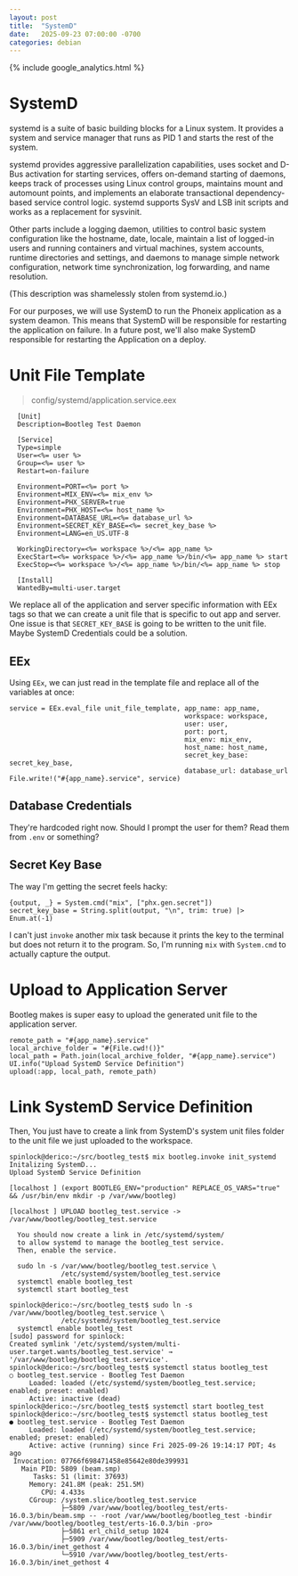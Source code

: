 ```yaml
---
layout: post
title:  "SystemD"
date:   2025-09-23 07:00:00 -0700
categories: debian
---
```

{% include google_analytics.html %}

# SystemD
systemd is a suite of basic building blocks for a Linux system. It provides a system and service manager that runs as PID 1 and starts the rest of the system.

systemd provides aggressive parallelization capabilities, uses socket and D-Bus activation for starting services, offers on-demand starting of daemons, keeps track of processes using Linux control groups, maintains mount and automount points, and implements an elaborate transactional dependency-based service control logic. systemd supports SysV and LSB init scripts and works as a replacement for sysvinit.

Other parts include a logging daemon, utilities to control basic system configuration like the hostname, date, locale, maintain a list of logged-in users and running containers and virtual machines, system accounts, runtime directories and settings, and daemons to manage simple network configuration, network time synchronization, log forwarding, and name resolution.

(This description was shamelessly stolen from systemd.io.)

For our purposes, we will use SystemD to run the Phoneix application as a
system deamon. This means that SystemD will be responsible for restarting the
application on failure. In a future post, we'll also make SystemD responsible
for restarting the Application on a deploy.

# Unit File Template

> config/systemd/application.service.eex

```
  [Unit]
  Description=Bootleg Test Daemon

  [Service]
  Type=simple
  User=<%= user %>
  Group=<%= user %>
  Restart=on-failure

  Environment=PORT=<%= port %>
  Environment=MIX_ENV=<%= mix_env %>
  Environment=PHX_SERVER=true
  Environment=PHX_HOST=<%= host_name %>
  Environment=DATABASE_URL=<%= database_url %>
  Environment=SECRET_KEY_BASE=<%= secret_key_base %>
  Environment=LANG=en_US.UTF-8

  WorkingDirectory=<%= workspace %>/<%= app_name %>
  ExecStart=<%= workspace %>/<%= app_name %>/bin/<%= app_name %> start
  ExecStop=<%= workspace %>/<%= app_name %>/bin/<%= app_name %> stop

  [Install]
  WantedBy=multi-user.target
```

We replace all of the application and server specific information with EEx tags
so that we can create a unit file that is specific to out app and server. One
issue is that `SECRET_KEY_BASE` is going to be written to the unit file. Maybe
SystemD Credentials could be a solution.

## EEx

Using `EEx`, we can just read in the template file and replace all of the
variables at once:

```
service = EEx.eval_file unit_file_template, app_name: app_name,
                                            workspace: workspace,
                                            user: user,
                                            port: port,
                                            mix_env: mix_env,
                                            host_name: host_name,
                                            secret_key_base: secret_key_base,
                                            database_url: database_url
File.write!("#{app_name}.service", service)
```

## Database Credentials

They're hardcoded right now. Should I prompt the user for them? Read them from
`.env` or something?

## Secret Key Base

The way I'm getting the secret feels hacky:

```
{output, _} = System.cmd("mix", ["phx.gen.secret"])
secret_key_base = String.split(output, "\n", trim: true) |> Enum.at(-1)
```

I can't just `invoke` another mix task because it prints the key to the
terminal but does not return it to the program. So, I'm running `mix` with `System.cmd`
to actually capture the output.

# Upload to Application Server

Bootleg makes is super easy to upload the generated unit file to the application
server.

```
remote_path = "#{app_name}.service"
local_archive_folder = "#{File.cwd!()}"
local_path = Path.join(local_archive_folder, "#{app_name}.service")
UI.info("Upload SystemD Service Definition")
upload(:app, local_path, remote_path)
```

# Link SystemD Service Definition

Then, You just have to create a link from SystemD's system unit files folder
to the unit file we just uploaded to the workspace.

```
spinlock@derico:~/src/bootleg_test$ mix bootleg.invoke init_systemd
Initalizing SystemD...
Upload SystemD Service Definition

[localhost ] (export BOOTLEG_ENV="production" REPLACE_OS_VARS="true" && /usr/bin/env mkdir -p /var/www/bootleg)

[localhost ] UPLOAD bootleg_test.service -> /var/www/bootleg/bootleg_test.service

  You should now create a link in /etc/systemd/system/
  to allow systemd to manage the bootleg_test service.
  Then, enable the service.

  sudo ln -s /var/www/bootleg/bootleg_test.service \
             /etc/systemd/system/bootleg_test.service
  systemctl enable bootleg_test
  systemctl start bootleg_test

spinlock@derico:~/src/bootleg_test$ sudo ln -s /var/www/bootleg/bootleg_test.service \
             /etc/systemd/system/bootleg_test.service
  systemctl enable bootleg_test
[sudo] password for spinlock:
Created symlink '/etc/systemd/system/multi-user.target.wants/bootleg_test.service' → '/var/www/bootleg/bootleg_test.service'.
spinlock@derico:~/src/bootleg_test$ systemctl status bootleg_test
○ bootleg_test.service - Bootleg Test Daemon
     Loaded: loaded (/etc/systemd/system/bootleg_test.service; enabled; preset: enabled)
     Active: inactive (dead)
spinlock@derico:~/src/bootleg_test$ systemctl start bootleg_test
spinlock@derico:~/src/bootleg_test$ systemctl status bootleg_test
● bootleg_test.service - Bootleg Test Daemon
     Loaded: loaded (/etc/systemd/system/bootleg_test.service; enabled; preset: enabled)
     Active: active (running) since Fri 2025-09-26 19:14:17 PDT; 4s ago
 Invocation: 07766f698471458e85642e80de399931
   Main PID: 5809 (beam.smp)
      Tasks: 51 (limit: 37693)
     Memory: 241.8M (peak: 251.5M)
        CPU: 4.433s
     CGroup: /system.slice/bootleg_test.service
             ├─5809 /var/www/bootleg/bootleg_test/erts-16.0.3/bin/beam.smp -- -root /var/www/bootleg/bootleg_test -bindir /var/www/bootleg/bootleg_test/erts-16.0.3/bin -pro>
             ├─5861 erl_child_setup 1024
             ├─5909 /var/www/bootleg/bootleg_test/erts-16.0.3/bin/inet_gethost 4
             └─5910 /var/www/bootleg/bootleg_test/erts-16.0.3/bin/inet_gethost 4
```
